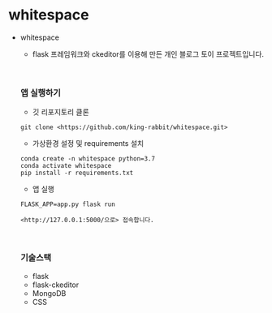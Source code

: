 # whitespace

  * whitespace

    - flask 프레임워크와 ckeditor를 이용해 만든 개인 블로그 토이 프로젝트입니다.

    ​    

    

    ### 앱 실행하기

    - 깃 리포지토리 클론

    ```
    git clone <https://github.com/king-rabbit/whitespace.git>
    ```

    - 가상환경 설정 및 requirements 설치

    ```
    conda create -n whitespace python=3.7
    conda activate whitespace
    pip install -r requirements.txt
    ```

    - 앱 실행

    ```
    FLASK_APP=app.py flask run
    
    <http://127.0.0.1:5000/으로> 접속합니다.
    ```

    ​    

    ### 기술스택

    - flask
    - flask-ckeditor
    - MongoDB
    - CSS
